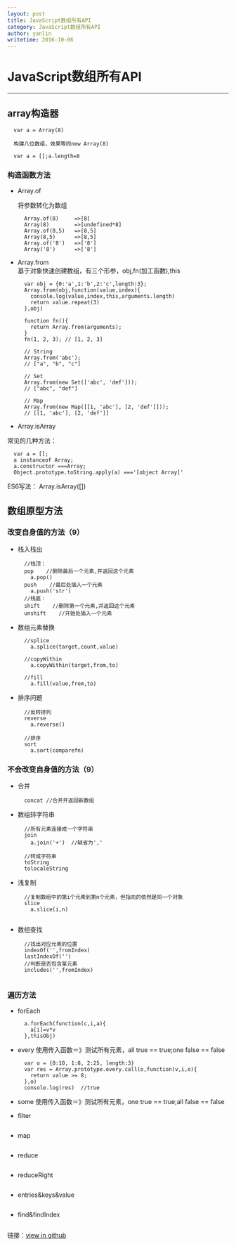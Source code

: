 ```yaml
---
layout: post
title: JavaScript数组所有API
category: JavaScript数组所有API
author: yanlin
writetime: 2016-10-06
---
```

# JavaScript数组所有API

***

## array构造器

  ```
    var a = Array(8)

    构建八位数组，效果等同new Array(8)

    var a = [];a.length=8

  ```

   

### 构造函数方法  
  * Array.of  

    将参数转化为数组  

    ```
      Array.of(8)     =>[8]  
      Array(8)        =>[undefined*8]  
      Array.of(8,5)   =>[8,5]  
      Array(8,5)      =>[8,5]  
      Array.of('8')   =>['8']  
      Array('8')      =>['8']  
    ```

  * Array.from  
    基于对象快速创建数组，有三个形参，obj,fn(加工函数),this  

    ```
      var obj = {0:'a',1:'b',2:'c',length:3};  
      Array.from(obj,function(value,index){  
        console.log(value,index,this,arguments.length)  
        return value.repeat(3)  
      },obj)  

      function fn(){  
        return Array.from(arguments);  
      }  
      fn(1, 2, 3); // [1, 2, 3]  

      // String  
      Array.from('abc');  
      // ["a", "b", "c"]  

      // Set  
      Array.from(new Set(['abc', 'def']));   
      // ["abc", "def"]  

      // Map  
      Array.from(new Map([[1, 'abc'], [2, 'def']]));   
      // [[1, 'abc'], [2, 'def']]  

    ```

  * Array.isArray

  常见的几种方法：

  ```
    var a = [];  
    a instanceof Array;  
    a.constructor ===Array;  
    Object.prototype.toString.apply(a) ==='[object Array]'  

  ```

  ES6写法： Array.isArray([])  

## 数组原型方法

### 改变自身值的方法（9）

  * 栈入栈出

    ```
      //栈顶：  
      pop    //删除最后一个元素,并返回这个元素  
        a.pop()  
      push    //最后处插入一个元素  
        a.push('str')  
      //栈底：  
      shift    //删除第一个元素,并返回这个元素  
      unshift    //开始处插入一个元素  

    ```

  * 数组元素替换

    ```
      //splice  
        a.splice(target,count,value)  

      //copyWithin  
        a.copyWithin(target,from,to)  

      //fill  
        a.fill(value,from,to)  

    ```

  * 排序问题

    ```
      //反转排列  
      reverse  
        a.reverse()  

      //排序  
      sort  
        a.sort(comparefn)  

    ```

### 不会改变自身值的方法（9）

  * 合并

    ```
      concat //合并并返回新数组  

    ```

  * 数组转字符串

    ```
      //所有元素连接成一个字符串  
      join  
        a.join('+')  //缺省为','  

      //转成字符串  
      toString  
      tolocaleString  

    ```

  * 浅复制

    ```
      //复制数组中的第i个元素到第n个元素，但指向的依然是同一个对象  
      slice  
        a.slice(i,n)  


    ```

  * 数组查找

    ```
      //找出对应元素的位置  
      indexOf('',fromIndex)  
      lastIndexOf('')  
      //判断是否包含某元素  
      includes('',fromIndex)  


    ```

### 遍历方法

  * forEach

    ```
      a.forEach(function(c,i,a){  
        a[i]=v*v  
      },thisObj)  

    ```

  * every
    使用传入函数＝》测试所有元素，all true == true;one false == false

    ```
      var o = {0:10, 1:8, 2:25, length:3}  
      var res = Array.prototype.every.call(o,function(v,i,o){  
        return value >= 8;  
      },o)  
      console.log(res)  //true  

    ```

  * some
    使用传入函数＝》测试所有元素，one true == true;all false == false  

  * filter

    ```

    ```
    
  * map

    ```

    ```

  * reduce

    ```

    ```

  * reduceRight

    ```

    ```

  * entries&keys&value

    ```

    ```

  * find&findIndex

    ```

    ```


链接：[view in github](https://github.com/yanlin0/blog)  




